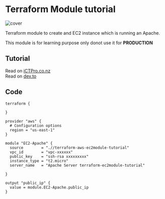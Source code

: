 # Terraform Module tutorial

![cover](https://res.cloudinary.com/practicaldev/image/fetch/s--gfIMaQ_T--/c_limit%2Cf_auto%2Cfl_progressive%2Cq_auto%2Cw_880/https://dev-to-uploads.s3.amazonaws.com/uploads/articles/ni1ut3598m6a6gif80mq.png)


Terraform module to create and EC2 instance which is running an Apache.

 This module is for learning  purpose only donot use it for **PRODUCTION**
  
## Tutorial

Read on [iCTPro.co.nz](https://ictpro.co.nz/all-about-terraform-modules-create-publish-your-own-modules-100-days-of-cloud-day-21/)
</br>
Read on [dev.to](https://dev.to/aws-builders/all-about-terraform-modules-create-publish-your-own-modules-502b)

## Code

```HCL
terraform {

}

provider "aws" {
  # Configuration options
  region = "us-east-1"
}

module "EC2-Apache" {
  source        = ".//terraform-aws-ec2module-tutorial"
  vpc_id        = "vpc-xxxxxx"
  public_key    = "ssh-rsa xxxxxxxxx"
  instance_type = "t2.micro"
  server_name   = "Apache Server terraform-ec2module-tutorial"

}

output "public_ip" {
  value = module.EC2-Apache.public_ip
}

```
